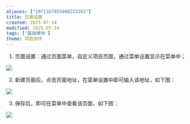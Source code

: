 ```yaml
---
aliases: ["1971167855608223283"]
title: 页面设置
created: 2025-07-14
modified: 2025-07-14
tags: ['基础模块']
theme: 项目协作
---
```


1. 页面设置：通过页面菜单，自定义项目页面，通过菜单设置显示在菜单中；

![](831240ae7a83dcdee278a375d14dfc65.jpg)

2. 新建页面后，点击页面地址，在菜单设置中即可输入该地址，如下图：

![](274560960fb005dc441355689d48e9b9.jpg)

3. 保存后，即可在菜单中查看该页面，如下图：

![](d4e963232e8f36bb0cc891382c8b0cb7.jpg)